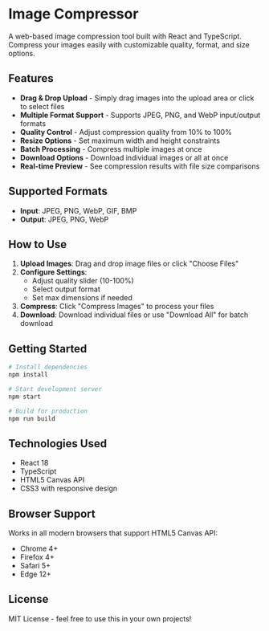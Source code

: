 # Image Compressor

A web-based image compression tool built with React and TypeScript. Compress your images easily with customizable quality, format, and size options.

## Features

- **Drag & Drop Upload** - Simply drag images into the upload area or click to select files
- **Multiple Format Support** - Supports JPEG, PNG, and WebP input/output formats
- **Quality Control** - Adjust compression quality from 10% to 100%
- **Resize Options** - Set maximum width and height constraints
- **Batch Processing** - Compress multiple images at once
- **Download Options** - Download individual images or all at once
- **Real-time Preview** - See compression results with file size comparisons

## Supported Formats

- **Input**: JPEG, PNG, WebP, GIF, BMP
- **Output**: JPEG, PNG, WebP

## How to Use

1. **Upload Images**: Drag and drop image files or click "Choose Files" 
2. **Configure Settings**: 
   - Adjust quality slider (10-100%)
   - Select output format
   - Set max dimensions if needed
3. **Compress**: Click "Compress Images" to process your files
4. **Download**: Download individual files or use "Download All" for batch download

## Getting Started

```bash
# Install dependencies
npm install

# Start development server
npm start

# Build for production
npm run build
```

## Technologies Used

- React 18
- TypeScript
- HTML5 Canvas API
- CSS3 with responsive design

## Browser Support

Works in all modern browsers that support HTML5 Canvas API:
- Chrome 4+
- Firefox 4+
- Safari 5+
- Edge 12+

## License

MIT License - feel free to use this in your own projects!